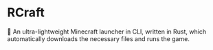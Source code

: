 # RCraft
🦀 An ultra-lightweight Minecraft launcher in CLI, written in Rust, which automatically downloads the necessary files and runs the game.

